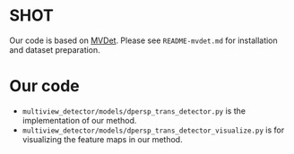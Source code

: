 # SHOT

Our code is based on [MVDet](https://github.com/hou-yz/MVDet). Please see `README-mvdet.md` for installation and dataset preparation.

# Our code

- `multiview_detector/models/dpersp_trans_detector.py` is the implementation of our method.
- `multiview_detector/models/dpersp_trans_detector_visualize.py` is for visualizing the feature maps in our method.

